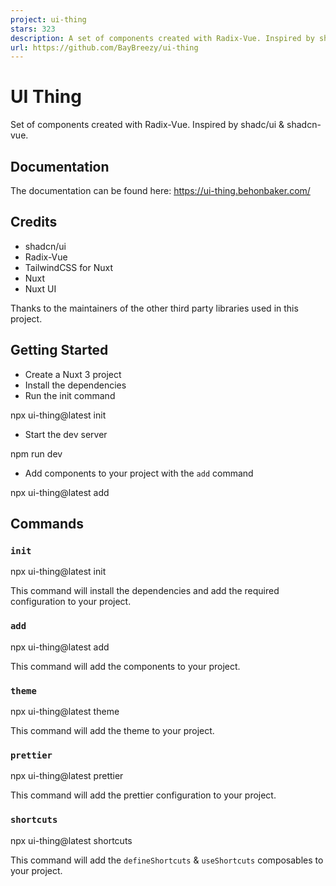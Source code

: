 ```yaml
---
project: ui-thing
stars: 323
description: A set of components created with Radix-Vue. Inspired by shadcn/ui & shadcn-vue.
url: https://github.com/BayBreezy/ui-thing
---
```


UI Thing
========

Set of components created with Radix-Vue. Inspired by shadc/ui & shadcn-vue.

Documentation
-------------

The documentation can be found here: https://ui-thing.behonbaker.com/

Credits
-------

-   shadcn/ui
-   Radix-Vue
-   TailwindCSS for Nuxt
-   Nuxt
-   Nuxt UI

Thanks to the maintainers of the other third party libraries used in this project.

Getting Started
---------------

-   Create a Nuxt 3 project
-   Install the dependencies
-   Run the init command

npx ui-thing@latest init

-   Start the dev server

npm run dev

-   Add components to your project with the `add` command

npx ui-thing@latest add

Commands
--------

### `init`

npx ui-thing@latest init

This command will install the dependencies and add the required configuration to your project.

### `add`

npx ui-thing@latest add

This command will add the components to your project.

### `theme`

npx ui-thing@latest theme

This command will add the theme to your project.

### `prettier`

npx ui-thing@latest prettier

This command will add the prettier configuration to your project.

### `shortcuts`

npx ui-thing@latest shortcuts

This command will add the `defineShortcuts` & `useShortcuts` composables to your project.
